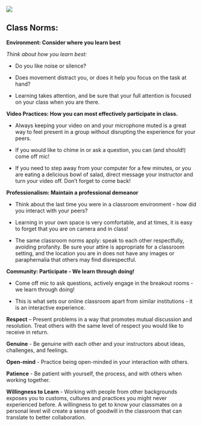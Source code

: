 ![](https://imgur.com/dGHOo9n.png)


## Class Norms: 

**Environment: Consider where you learn best**

_Think about how you learn best:_

* Do you like noise or silence?

* Does movement distract you, or does it help you focus on the task at hand?

* Learning takes attention, and be sure that your full attention is focused on your class when you are there.


**Video Practices: How you can most effectively participate in class.**

* Always keeping your video on and your microphone muted is a great way to feel present in a group without disrupting the experience for your peers.

* If you would like to chime in or ask a question, you can (and should!) come off mic!

* If you need to step away from your computer for a few minutes, or you are eating a delicious bowl of salad, direct message your instructor and turn your video off. Don’t forget to come back!


**Professionalism: Maintain a professional demeanor**

* Think about the last time you were in a classroom environment - how did you interact with your peers?

* Learning in your own space is very comfortable, and at times, it is easy to forget that you are on camera and in class!

* The same classroom norms apply: speak to each other respectfully, avoiding profanity. Be sure your attire is appropriate for a classroom setting, and the location you are in does not have any images or paraphernalia that others may find disrespectful.

**Community: Participate - We learn through doing!**

* Come off mic to ask questions, actively engage in the breakout rooms - we learn through doing!

* This is what sets our online classroom apart from similar institutions - it is an interactive experience.


**Respect** – Present problems in a way that promotes mutual discussion and resolution. Treat others with the same level of respect you would like to receive in return.

**Genuine** - Be genuine with each other and your instructors about ideas, challenges, and feelings.

**Open-mind** - Practice being open-minded in your interaction with others.

**Patience** -  Be patient with yourself, the process, and with others when working together.

**Willingness to Learn** - Working with people from other backgrounds exposes you to customs, cultures and practices you might never experienced before. A willingness to get to know your classmates on a personal level will create a sense of goodwill in the classroom that can translate to better collaboration.